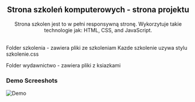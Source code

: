 <div align="center">
  
  <br />
  <br />

  <h2 align="center">Strona szkoleń komputerowych - strona projektu</h2>

  Strona szkolen jest to w pełni responsywną stronę. Wykorzytuje takie technologie jak: HTML, CSS, and JavaScript.

  <a href="#"><strong></strong></a>

</div>

<br />
Folder szkolenia - zawiera pliki ze szkoleniam
Kazde szkolenie uzywa stylu szkolenie.css

Folder wydawnictwo - zawiera pliki z ksiazkami


### Demo Screeshots

![Demo](./readme-images/desktop.png "Demo")


